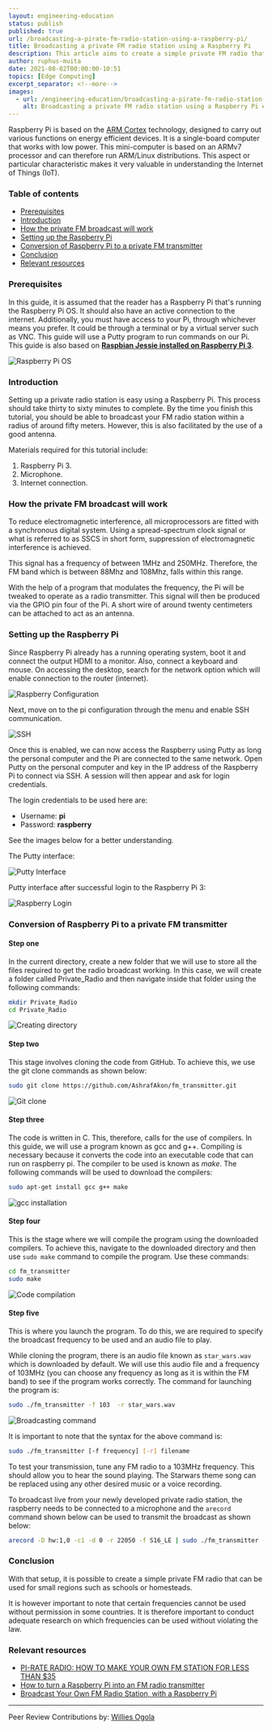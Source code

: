 ```yaml
---
layout: engineering-education
status: publish
published: true
url: /broadcasting-a-pirate-fm-radio-station-using-a-raspberry-pi/
title: Broadcasting a private FM radio station using a Raspberry Pi 
description: This article aims to create a simple private FM radio that can be used to broadcast an FM radio station for small regions such as schools or homesteads.
author: ruphus-muita
date: 2021-08-02T00:00:00-10:51
topics: [Edge Computing]
excerpt_separator: <!--more-->
images:
  - url: /engineering-education/broadcasting-a-pirate-fm-radio-station-using-a-raspberry-pi/hero.jpg
    alt: Broadcasting a private FM radio station using a Raspberry Pi example image
---
```


Raspberry Pi is based on the [ARM Cortex](https://en.wikipedia.org/wiki/ARM_Cortex-M) technology, designed to carry out various functions on energy efficient devices. It is a single-board computer that works with low power. This mini-computer is based on an ARMv7 processor and can therefore run ARM/Linux distributions. This aspect or particular characteristic makes it very valuable in understanding the  Internet of Things (IoT).

### Table of contents
- [Prerequisites](#prerequisites)
- [Introduction](#introduction)
- [How the private FM broadcast will work](#how-the-private-fm-broadcast-will-work)
- [Setting up the Raspberry Pi](#setting-up-the-raspberry-pi)
- [Conversion of Raspberry Pi to a private FM transmitter](#conversion-of-raspberry-pi-to-a-private-fm-transmitter)
- [Conclusion](#conclusion)
- [Relevant resources](#relevant-resources)

### Prerequisites
In this guide, it is assumed that the reader has a Raspberry Pi that's running the Raspberry Pi OS. It should also have an active connection to the internet. Additionally, you must have access to your Pi, through whichever means you prefer. It could be through a terminal or by a virtual server such as VNC. This guide will use a Putty program to run commands on our Pi. This guide is also based on [**Raspbian Jessie installed on Raspberry Pi 3**](https://howchoo.com/pi/how-to-install-raspbian-jessie-on-the-raspberry-pi). 

![Raspberry Pi OS](/engineering-education/broadcasting-a-pirate-fm-radio-station-using-a-raspberry-pi/os.jpg)

### Introduction

Setting up a private radio station is easy using a Raspberry Pi. This process should take thirty to sixty minutes to complete. By the time you finish this tutorial, you should be able to broadcast your FM radio station within a radius of around fifty meters. However, this is also facilitated by the use of a good antenna. 

Materials required for this tutorial include:

1.	Raspberry Pi 3.
2.	Microphone.
3.	Internet connection.

### How the private FM broadcast will work

To reduce electromagnetic interference, all microprocessors are fitted with a synchronous digital system. Using a spread-spectrum clock signal or what is referred to as SSCS in short form, suppression of electromagnetic interference is achieved.

This signal has a frequency of between 1MHz and 250MHz. Therefore, the FM band which is between 88Mhz and 108Mhz, falls within this range.

With the help of a program that modulates the frequency, the Pi will be tweaked to operate as a radio transmitter. This signal will then be produced via the GPIO pin four of the Pi. A short wire of around twenty centimeters can be attached to act as an antenna.

### Setting up the Raspberry Pi

Since Raspberry Pi already has a running operating system, boot it and connect the output HDMI to a monitor. Also, connect a keyboard and mouse. On accessing the desktop, search for the network option which will enable connection to the router (internet). 

![Raspberry Configuration](/engineering-education/broadcasting-a-pirate-fm-radio-station-using-a-raspberry-pi/configuration.jpg)

Next, move on to the pi configuration through the menu and enable SSH communication. 

![SSH](/engineering-education/broadcasting-a-pirate-fm-radio-station-using-a-raspberry-pi/SSH_enabled.jpg)

Once this is enabled, we can now access the Raspberry using Putty as long the personal computer and the Pi are connected to the same network. Open Putty on the personal computer and key in the IP address of the Raspberry Pi to connect via SSH. A session will then appear and ask for login credentials. 

The login credentials to be used here are:  
- Username: **pi** 
- Password: **raspberry**

See the images below for a better understanding.

The Putty interface:

![Putty Interface](/engineering-education/broadcasting-a-pirate-fm-radio-station-using-a-raspberry-pi/putty.jpg)

Putty interface after successful login to the Raspberry Pi 3:

![Raspberry Login](/engineering-education/broadcasting-a-pirate-fm-radio-station-using-a-raspberry-pi/puttylogin.jpg)


### Conversion of Raspberry Pi to a private FM transmitter

#### Step one

In the current directory, create a new folder that we will use to store all the files required to get the radio broadcast working. In this case, we will create a folder called Private_Radio and then navigate inside that folder using the following commands:

```bash
mkdir Private_Radio
cd Private_Radio
```
![Creating directory](/engineering-education/broadcasting-a-pirate-fm-radio-station-using-a-raspberry-pi/mkdir.jpg)

#### Step two

This stage involves cloning the code from GitHub. To achieve this, we use the git clone commands as shown below:

```bash
sudo git clone https://github.com/AshrafAkon/fm_transmitter.git
```
![Git clone](/engineering-education/broadcasting-a-pirate-fm-radio-station-using-a-raspberry-pi/gitclone.jpg)

#### Step three

The code is written in C. This, therefore, calls for the use of compilers. In this guide, we will use a program known as gcc and g++. Compiling is necessary because it converts the code into an executable code that can run on raspberry pi. The compiler to be used is known as *make*. The following commands will be used to download the compilers:

```bash
sudo apt-get install gcc g++ make
```
![gcc installation](/engineering-education/broadcasting-a-pirate-fm-radio-station-using-a-raspberry-pi/gcc_install.jpg)

#### Step four

This is the stage where we will compile the program using the downloaded compilers. To achieve this, navigate to the downloaded directory and then use `sudo make` command to compile the program. Use these commands:

```bash
cd fm_transmitter
sudo make
```

![Code compilation](/engineering-education/broadcasting-a-pirate-fm-radio-station-using-a-raspberry-pi/sudomake.jpg)

#### Step five

This is where you launch the program. To do this, we are required to specify the broadcast frequency to be used and an audio file to play.

While cloning the program, there is an audio file known as `star_wars.wav` which is downloaded by default. We will use this audio file and a frequency of 103MHz (you can choose any frequency as long as it is within the FM band) to see if the program works correctly. The command for launching the program is:

```bash
sudo ./fm_transmitter -f 103  -r star_wars.wav
```
![Broadcasting command](/engineering-education/broadcasting-a-pirate-fm-radio-station-using-a-raspberry-pi/play_audio.jpg)

It is important to note that the syntax for the above command is: 

```bash
sudo ./fm_transmitter [-f frequency] [-r] filename
```
To test your transmission, tune any FM radio to a 103MHz frequency. This should allow you to hear the sound playing. The Starwars theme song can be replaced using any other desired music or a voice recording. 

To broadcast live from your newly developed private radio station, the raspberry needs to be connected to a microphone and the `arecord` command shown below can be used to transmit the broadcast as shown below: 

```bash
arecord -D hw:1,0 -c1 -d 0 -r 22050 -f S16_LE | sudo ./fm_transmitter -f 103 -
```

### Conclusion
With that setup, it is possible to create a simple private FM radio that can be used for small regions such as schools or homesteads.

It is however important to note that certain frequencies cannot be used without permission in some countries. It is therefore important to conduct adequate research on which frequencies can be used without violating the law.

### Relevant resources
- [PI-RATE RADIO: HOW TO MAKE YOUR OWN FM STATION FOR LESS THAN $35](https://www.theverge.com/2019/11/26/20981630/raspberry-pi-pirate-radio-fm-station-35-dollars-diy)
- [How to turn a Raspberry Pi into an FM radio transmitter](https://www.networkworld.com/article/2999977/how-to-turn-a-raspberry-pi-into-an-fm-radio-transmitter.html)
- [Broadcast Your Own FM Radio Station, with a Raspberry Pi](https://www.makeuseof.com/tag/broadcast-fm-radio-station-raspberry-pi/)

---
Peer Review Contributions by: [Willies Ogola](/engineering-education/authors/willies-ogola/)